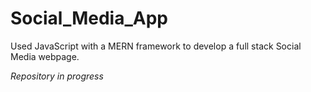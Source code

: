 # Social_Media_App
Used JavaScript with a MERN framework to develop a full stack Social Media webpage.

*Repository in progress*
